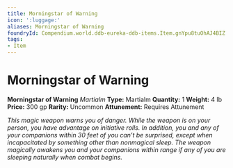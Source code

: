 ```yaml
---
title: Morningstar of Warning
icon: ':luggage:'
aliases: Morningstar of Warning
foundryId: Compendium.world.ddb-eureka-ddb-items.Item.gnYpu8tuOhAJ4BIZ
tags:
- Item
---
```


# Morningstar of Warning

**Morningstar of Warning**
_Martialm_
**Type:** Martialm
**Quantity:** 1
**Weight:** 4 lb
**Price:** 300 gp
**Rarity:** Uncommon
**Attunement:** Requires Attunement

*This magic weapon warns you of danger. While the weapon is on your person, you have advantage on initiative rolls. In addition, you and any of your companions within 30 feet of you can’t be surprised, except when incapacitated by something other than nonmagical sleep. The weapon magically awakens you and your companions within range if any of you are sleeping naturally when comb<span class="No-Break">at begins.</span>*
